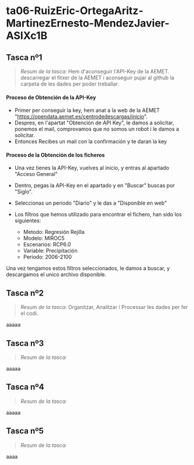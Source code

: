 # ta06-RuizEric-OrtegaAritz-MartinezErnesto-MendezJavier-ASIXc1B


## Tasca nº1
> _Resum de la tasca:_ Hem d'aconseguir l'API-Key de la AEMET. descarregar el fitxer de la AEMET i aconseguir pujar al github la carpeta de les dades per poder treballar.


#### Proceso de Obtención de la API-Key
- Primer per conseguir la key, hem anat a la web de la AEMET "https://opendata.aemet.es/centrodedescargas/inicio".
- Despres, en l'apartat "Obtención de API Key", le damos a solicitar, ponemos el mail, comprovamos que no somos un robot i le damos a solicitar.
- Entonces Recibes un mail con la confirmación y te daran la key

#### Proceso de la Obtención de los ficheros
- Una vez tienes la API-Key, vuelves al inicio, y entras al apartado "Acceso General"
- Dentro, pegas la API-Key en el apartado y en "Buscar" buscas por "Siglo".
- Seleccionas un periodo "Diario" y le das a "Disponible en web"
- Los filtros que hemos utilizado para encontrar el fichero, han sido los siguientes:

  - Metodo: Regresión Rejilla
  - Modelo: MIROC5
  - Escenarios: RCP6.0
  - Variable: Precipitación
  - Periodo: 2006-2100
    
Una vez tengamos estos filtros seleccionados, le damos a buscar, y descargamos el unico archivo disponible.



## Tasca nº2
> _Resum de la tasca:_ Organitzar, Analitzar i Processar les dades per fer el codi.

aaaaa
## Tasca nº3
> _Resum de la tasca:_

aaaaa
## Tasca nº4
> _Resum de la tasca:_

aaaaa
## Tasca nº5
> _Resum de la tasca:_


aaaa
